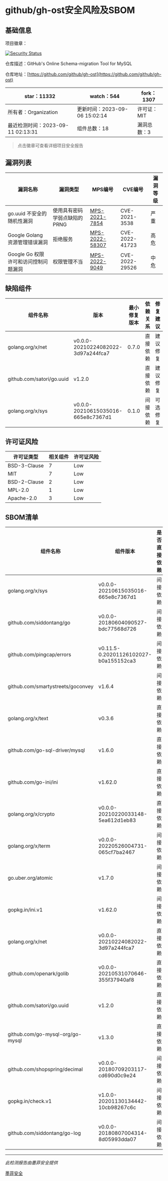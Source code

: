 # github/gh-ost安全风险及SBOM

## 基础信息

项目徽章：

[![Security Status](https://www.murphysec.com/platform3/v31/badge/1700935460327129088.svg)](https://www.murphysec.com/console/report/1700935460192911360/1700935460327129088)

仓库描述：GitHub's Online Schema-migration Tool for MySQL

仓库地址：[https://github.com/github/gh-ost](https://github.com/github/gh-ost)

| star：11332 | watch：544 | fork：1307 |
| ----------- | -------------- | ------------ |
| 所有者：Organization | 更新时间：2023-09-06 15:02:14 | 许可证：MIT |
| 最近检测时间：2023-09-11 02:13:31 | 组件总数：18 | 漏洞总数：3 |

> 点击徽章可查看详细项目安全报告



## 漏洞列表

| 漏洞名称 | 漏洞类型 | MPS编号 | CVE编号 | 漏洞等级 |
| ------- | ------ | ------- | ------ | ----- |
|go.uuid 不安全的随机性漏洞|使用具有密码学弱点缺陷的PRNG|[MPS-2021-7854](https://www.oscs1024.com/hd/MPS-2021-7854)|CVE-2021-3538|严重|
|Google Golang 资源管理错误漏洞|拒绝服务|[MPS-2022-58307](https://www.oscs1024.com/hd/MPS-2022-58307)|CVE-2022-41723|高危|
|Google Go 权限许可和访问控制问题漏洞|权限管理不当|[MPS-2022-9049](https://www.oscs1024.com/hd/MPS-2022-9049)|CVE-2022-29526|中危|




## 缺陷组件

| 组件名称 | 版本 | 最小修复版本 | 依赖关系 | 修复建议 |
| -------- | ---- | ------------ | -------- | -------- |
|golang.org/x/net|v0.0.0-20210224082022-3d97a244fca7|0.7.0|直接依赖|建议修复|C:0|H:1|M:0|L:0|
|github.com/satori/go.uuid|v1.2.0||直接依赖|建议修复|C:1|H:0|M:0|L:0|
|golang.org/x/sys|v0.0.0-20210615035016-665e8c7367d1|0.1.0|间接依赖|可选修复|C:0|H:0|M:1|L:0|




## 许可证风险

| 许可证类型 | 相关组件 | 许可证风险 |
| ---------- | -------- | ---------- |
|BSD-3-Clause|7|Low|
|MIT|7|Low|
|BSD-2-Clause|2|Low|
|MPL-2.0|1|Low|
|Apache-2.0|3|Low|




## SBOM清单

| 组件名称 | 组件版本 | 是否直接依赖 | 仓库 |
| -------- | -------- | ------------ | ---- |
|golang.org/x/sys|v0.0.0-20210615035016-665e8c7367d1|间接依赖|go|
|github.com/siddontang/go|v0.0.0-20180604090527-bdc77568d726|间接依赖|go|
|github.com/pingcap/errors|v0.11.5-0.20201126102027-b0a155152ca3|间接依赖|go|
|github.com/smartystreets/goconvey|v1.6.4|间接依赖|go|
|golang.org/x/text|v0.3.6|直接依赖|go|
|github.com/go-sql-driver/mysql|v1.6.0|直接依赖|go|
|github.com/go-ini/ini|v1.62.0|直接依赖|go|
|golang.org/x/crypto|v0.0.0-20210220033148-5ea612d1eb83|直接依赖|go|
|golang.org/x/term|v0.0.0-20220526004731-065cf7ba2467|间接依赖|go|
|go.uber.org/atomic|v1.7.0|间接依赖|go|
|gopkg.in/ini.v1|v1.62.0|间接依赖|go|
|golang.org/x/net|v0.0.0-20210224082022-3d97a244fca7|直接依赖|go|
|github.com/openark/golib|v0.0.0-20210531070646-355f37940af8|直接依赖|go|
|github.com/satori/go.uuid|v1.2.0|直接依赖|go|
|github.com/go-mysql-org/go-mysql|v1.3.0|直接依赖|go|
|github.com/shopspring/decimal|v0.0.0-20180709203117-cd690d0c9e24|间接依赖|go|
|gopkg.in/check.v1|v1.0.0-20201130134442-10cb98267c6c|间接依赖|go|
|github.com/siddontang/go-log|v0.0.0-20180807004314-8d05993dda07|间接依赖|go|


------

*此检测报告由墨菲安全提供*

[墨菲安全](www.murphysec.com)